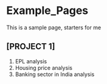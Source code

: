 # Example_Pages
This is a sample page, starters for me
## [PROJECT 1]
1. EPL analysis
2. Housing price analysis
3. Banking sector in India analysis
